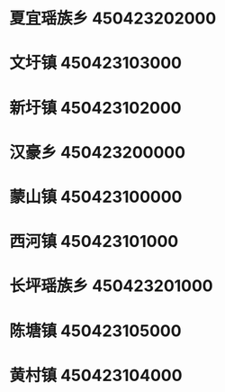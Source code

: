 # 夏宜瑶族乡 450423202000
# 文圩镇 450423103000
# 新圩镇 450423102000
# 汉豪乡 450423200000
# 蒙山镇 450423100000
# 西河镇 450423101000
# 长坪瑶族乡 450423201000
# 陈塘镇 450423105000
# 黄村镇 450423104000
